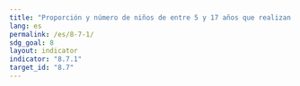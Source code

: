 ```yaml
---
title: "Proporción y número de niños de entre 5 y 17 años que realizan trabajo infantil, desglosada por sexo y edad"
lang: es
permalink: /es/8-7-1/
sdg_goal: 8
layout: indicator
indicator: "8.7.1"
target_id: "8.7"
---
```


